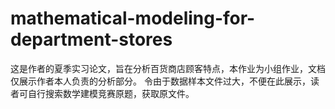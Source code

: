 # mathematical-modeling-for-department-stores
这是作者的夏季实习论文，旨在分析百货商店顾客特点，本作业为小组作业，文档仅展示作者本人负责的分析部分。
令由于数据样本文件过大，不便在此展示，读者可自行搜索数学建模竞赛原题，获取原文件。
